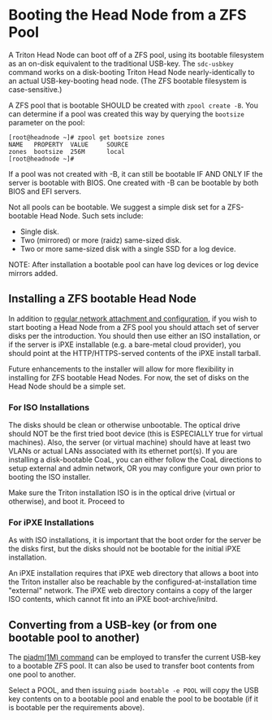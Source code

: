 <!--
    This Source Code Form is subject to the terms of the Mozilla Public
    License, v. 2.0. If a copy of the MPL was not distributed with this
    file, You can obtain one at http://mozilla.org/MPL/2.0/.
-->

<!--
    Copyright 2021, Joyent, Inc.
-->

# Booting the Head Node from a ZFS Pool

A Triton Head Node can boot off of a ZFS pool, using its bootable filesystem
as an on-disk equivalent to the traditional USB-key.  The `sdc-usbkey`
command works on a disk-booting Triton Head Node nearly-identically to an
actual USB-key-booting head node.  (The ZFS bootable filesystem is
case-sensitive.)

A ZFS pool that is bootable SHOULD be created with `zpool create -B`.  You
can determine if a pool was created this way by querying the `bootsize`
parameter on the pool:

```
[root@headnode ~]# zpool get bootsize zones
NAME   PROPERTY  VALUE     SOURCE
zones  bootsize  256M      local
[root@headnode ~]# 
```

If a pool was not created with -B, it can still be bootable IF AND ONLY IF
the server is bootable with BIOS. One created with -B can be bootable by
both BIOS and EFI servers.

Not all pools can be bootable.  We suggest a simple disk set for a
ZFS-bootable Head Node.  Such sets include:

- Single disk.
- Two (mirrored) or more (raidz) same-sized disk.
- Two or more same-sized disk with a single SSD for a log device.

NOTE:  After installation a bootable pool can have log devices or log device
mirrors added.

## Installing a ZFS bootable Head Node

In addition to [regular network attachment and
configuration](https://docs.joyent.com/private-cloud/install/network-layout),
if you wish to start booting a Head Node from a ZFS pool you should attach
set of server disks per the introduction.  You should then use either an ISO
installation, or if the server is iPXE installable (e.g. a bare-metal cloud
provider), you should point at the HTTP/HTTPS-served contents of the iPXE
install tarball.

Future enhancements to the installer will allow for more flexibility in
installing for ZFS bootable Head Nodes.  For now, the set of disks on the
Head Node should be a simple set.

### For ISO Installations

The disks should be clean or otherwise unbootable.  The optical drive should
NOT be the first tried boot device (this is ESPECIALLY true for virtual
machines).  Also, the server (or virtual machine) should have at least two
VLANs or actual LANs associated with its ethernet port(s).  If you are
installing a disk-bootable CoaL, you can either follow the CoaL directions to
setup external and admin network, OR you may configure your own prior to
booting the ISO installer.

Make sure the Triton installation ISO is in the optical drive
(virtual or otherwise), and boot it.  Proceed to 

### For iPXE Installations

As with ISO installations, it is important that the boot order for the server
be the disks first, but the disks should not be bootable for the initial iPXE
installation.

An iPXE installation requires that iPXE web directory that allows a boot into
the Triton installer also be reachable by the configured-at-installation time
"external" network.  The iPXE web directory contains a copy of the larger ISO
contents, which cannot fit into an iPXE boot-archive/initrd.


## Converting from a USB-key (or from one bootable pool to another)

The [piadm(1M)
command](https://github.com/joyent/smartos-live/blob/master/man/usr/share/man/man1m/piadm.1m.md)
can be employed to transfer the current USB-key to a bootable ZFS pool.  It
can also be used to transfer boot contents from one pool to another.

Select a POOL, and then issuing `piadm bootable -e POOL` will copy the USB
key contents on to a bootable pool and enable the pool to be bootable (if it
is bootable per the requirements above).
